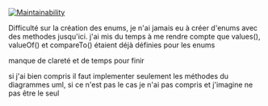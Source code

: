 [![Maintainability](https://api.codeclimate.com/v1/badges/5bd68c1a5cc0726c62d1/maintainability)](https://codeclimate.com/github/Orghaniian/POO-ExamTp/maintainability)

Difficulté sur la création des enums, je n'ai jamais eu à créer d'enums avec des methodes jusqu'ici.
j'ai mis du temps à me rendre compte que values(), valueOf() et compareTo() étaient déjà définies pour les enums

manque de clareté et de temps pour finir

si j'ai bien compris il faut implementer seulement les méthodes du diagrammes uml, si ce n'est pas le cas je n'ai pas compris et j'imagine ne pas être le seul